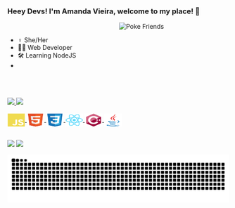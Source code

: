 
<div style="display: inline_block">
  <h3>Heey Devs! I'm Amanda Vieira, welcome to my place! 👋</h3>
  <img  align="right" alt="Poke Friends" height="150em" width="250em" src="https://cdn-images-1.medium.com/max/800/1*g2tj9sjM54AenJqb2nE2xA.gif" /> 
  <br/>
</div>

<div>
  <ul class="none">    
    <li>♀️ She/Her</li>
    <li>👩‍💻 Web Developer </li>
    <li>🛠️ Learning NodeJS</li>
    <li>
  </ul>
</div>
<br/>
<br/>
<br/>

<div>
  <a href="https://github.com/vieiramanda">
  <img height="180em" src="https://github-readme-stats.vercel.app/api?username=vieiramanda&show_icons=true&theme=tokyonight&include_all_commits=true&count_private=true"/>
  <img height="180em" src="https://github-readme-stats.vercel.app/api/top-langs/?username=vieiramanda&layout=compact&langs_count=7&theme=tokyonight"/>
</div>
  
<div style="display: inline_block"><br>
  <img align="center" alt="Rafa-Js" height="30" width="40" src="https://raw.githubusercontent.com/devicons/devicon/master/icons/javascript/javascript-plain.svg">
  <img align="center" alt="Rafa-HTML" height="30" width="40" src="https://raw.githubusercontent.com/devicons/devicon/master/icons/html5/html5-original.svg">
  <img align="center" alt="Rafa-CSS" height="30" width="40" src="https://raw.githubusercontent.com/devicons/devicon/master/icons/css3/css3-original.svg">
  <img align="center" alt="Rafa-React" height="30" width="40" src="https://raw.githubusercontent.com/devicons/devicon/master/icons/react/react-original.svg">
  <img align="center" alt="Rafa-Csharp" height="30" width="40" src="https://raw.githubusercontent.com/devicons/devicon/master/icons/cplusplus/cplusplus-original.svg">
  <img align="center" alt="Rafa-Csharp" height="30" width="40" src="https://raw.githubusercontent.com/devicons/devicon/master/icons/java/java-original.svg">  
  
</div>

  ##
  
<div>
  <a href = "mailto:amandavc27@gmail.com"><img src="https://img.shields.io/badge/Gmail-D14836?style=for-the-badge&logo=gmail&logoColor=white" target="_blank"></a>
  <a href="https://www.linkedin.com/in/amanda-vieira-69bbb289" target="_blank"><img src="https://img.shields.io/badge/-LinkedIn-%230077B5?style=for-the-badge&logo=linkedin&logoColor=white" target="_blank"></a> 
</div>
  
   ![Snake animation](https://github.com/vieiramanda/vieiramanda/blob/output/github-contribution-grid-snake.svg)
